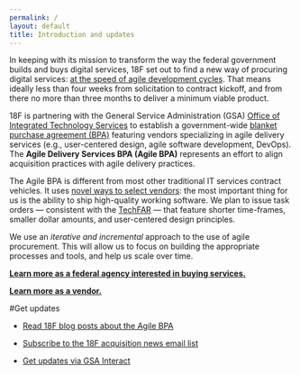 ```yaml
---
permalink: /
layout: default
title: Introduction and updates
---
```


In keeping with its mission to transform the way the federal government builds and buys digital services, 18F set out to find a new way of procuring digital services: [at the speed of agile development cycles](https://18f.gsa.gov/2015/01/08/creating-a-federal-marketplace-for-agile-delivery-services/). That means ideally less than four weeks from solicitation to contract kickoff, and from there no more than three months to deliver a minimum viable product.

18F is partnering with the General Service Administration (GSA) [Office of Integrated Technology Services](http://www.gsa.gov/portal/content/105150) to establish a government-wide [blanket purchase agreement (BPA)](http://www.gsa.gov/portal/content/199353) featuring vendors specializing in agile delivery services (e.g., user-centered design, agile software development, DevOps). The **Agile Delivery Services BPA (Agile BPA)** represents an effort to align acquisition practices with agile delivery practices.

The Agile BPA is different from most other traditional IT services contract vehicles. It uses [novel ways to select vendors](https://18f.gsa.gov/2015/04/23/coming-soon-the-agile-delivery-services-soliciatation/): the most important thing for us is the ability to ship high-quality working software. We plan to issue task orders — consistent with the [TechFAR](https://playbook.cio.gov/techfar/) — that feature shorter time-frames, smaller dollar amounts, and user-centered design principles.

We use an *iterative and incremental* approach to the use of agile procurement. This will allow us to focus on building the appropriate processes and tools, and help us scale over time.

[**Learn more as a federal agency interested in buying services.**](buyers/)

[**Learn more as a vendor.**](vendors/)

#Get updates

* [Read 18F blog posts about the Agile BPA](https://18f.gsa.gov/tags/agile-bpa/)

* [Subscribe to the 18F acquisition news email list](http://eepurl.com/bJQHFr)

* [Get updates via GSA Interact](https://interact.gsa.gov/group/agile-delivery-services-bpa-community)
